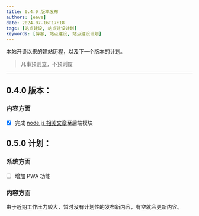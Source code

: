 ```yaml
---
title: 0.4.0 版本发布
authors: [eave]
date: 2024-07-16T17:18
tags: [站点建设, 站点建设计划]
keywords: [博客, 站点建设, 站点建设计划]
---
```


本站开设以来的建站历程，以及下一个版本的计划。

> 凡事预则立，不预则废

---

<!-- truncate -->

## 0.4.0 版本：

### 内容方面

- [x] 完成 [node.js 相关文章](/docs/category/node)至后端模块

## 0.5.0 计划：

### 系统方面

- [ ] 增加 PWA 功能

### 内容方面

由于近期工作压力较大，暂时没有计划性的发布新内容，有空就会更新内容。
